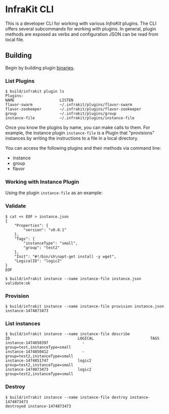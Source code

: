 InfraKit CLI
============

This is a developer CLI for working with various _InfraKit_ plugins.  The CLI offers several subcommands for working
with plugins. In general, plugin methods are exposed as verbs and configuration JSON can be read from local file.

## Building

Begin by building plugin [binaries](../../README.md#binaries).

### List Plugins

```
$ build/infrakit plugin ls
Plugins:
NAME                	LISTEN
flavor-swarm        	~/.infrakit/plugins/flavor-swarm
flavor-zookeeper    	~/.infrakit/plugins/flavor-zookeeper
group               	~/.infrakit/plugins/group
instance-file       	~/.infrakit/plugins/instance-file
```

Once you know the plugins by name, you can make calls to them.  For example, the instance plugin
`instance-file` is a Plugin that "provisions" instances by writing the instructions to
a file in a local directory.

You can access the following plugins and their methods via command line:

  + instance
  + group
  + flavor

### Working with Instance Plugin

Using the plugin `instance-file` as an example:

### Validate

```
$ cat << EOF > instance.json
{
    "Properties": {
        "version": "v0.0.1"
    },
    "Tags": {
        "instanceType": "small",
        "group": "test2"
    },
    "Init": "#!/bin/sh\napt-get install -y wget",
    "LogicalID": "logic2"
}
EOF

$ build/infrakit instance --name instance-file instance.json
validate:ok
```

### Provision

```
$ build/infrakit instance --name instance-file provision instance.json
instance-1474873473
```

### List instances

```
$ build/infrakit instance --name instance-file describe
ID                            	LOGICAL                       	TAGS
instance-1474850397           	  -                           	group=test,instanceType=small
instance-1474850412           	  -                           	group=test2,instanceType=small
instance-1474851747           	logic2                        	group=test2,instanceType=small
instance-1474873473           	logic2                        	group=test2,instanceType=small
```

### Destroy

```
$ build/infrakit instance --name instance-file destroy instance-1474873473
destroyed instance-1474873473
```
